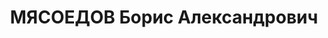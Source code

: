 ---
title: МЯСОЕДОВ Борис Александрович
description: Род. 8 июня 1896 г. Произведен в мичманы 30 июля 1915 г. Начальник Службы
  связи Балтийского моря, капитан первого ранга (1921-1924)
---